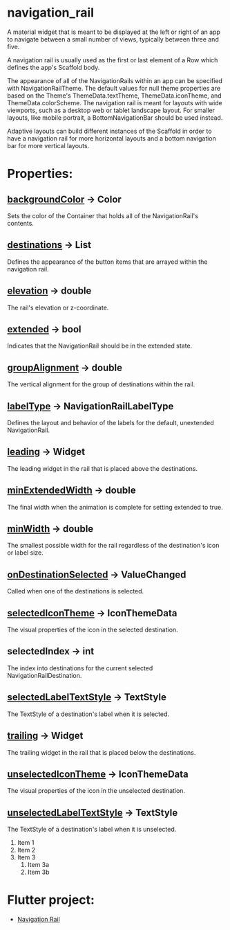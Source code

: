 # navigation_rail

A material widget that is meant to be displayed at the left or right of an app to navigate between a small number of views, typically between three and five.

A navigation rail is usually used as the first or last element of a Row which defines the app's Scaffold body.

The appearance of all of the NavigationRails within an app can be specified with NavigationRailTheme. The default values for null theme properties are based on the Theme's ThemeData.textTheme, ThemeData.iconTheme, and ThemeData.colorScheme. The navigation rail is meant for layouts with wide viewports, such as a desktop web or tablet landscape layout. For smaller layouts, like mobile portrait, a BottomNavigationBar should be used instead.

Adaptive layouts can build different instances of the Scaffold in order to have a navigation rail for more horizontal layouts and a bottom navigation bar for more vertical layouts.

# Properties:

## [backgroundColor](https://api.flutter.dev/flutter/material/NavigationRail/backgroundColor.html) → Color
Sets the color of the Container that holds all of the NavigationRail's contents.

## [destinations](https://api.flutter.dev/flutter/material/NavigationRail/destinations.html) → List<NavigationRailDestination>
Defines the appearance of the button items that are arrayed within the navigation rail.

## [elevation](https://api.flutter.dev/flutter/material/NavigationRail/elevation.html) → double
The rail's elevation or z-coordinate.

## [extended](https://api.flutter.dev/flutter/material/NavigationRail/extended.html) → bool
Indicates that the NavigationRail should be in the extended state.

## [groupAlignment](https://api.flutter.dev/flutter/material/NavigationRail/groupAlignment.html) → double
The vertical alignment for the group of destinations within the rail.

## [labelType](https://api.flutter.dev/flutter/material/NavigationRail/labelType.html) → NavigationRailLabelType
Defines the layout and behavior of the labels for the default, unextended NavigationRail.

## [leading](https://api.flutter.dev/flutter/material/NavigationRail/leading.html) → Widget
The leading widget in the rail that is placed above the destinations.

## [minExtendedWidth](https://api.flutter.dev/flutter/material/NavigationRail/minExtendedWidth.html) → double
The final width when the animation is complete for setting extended to true.

## [minWidth](https://api.flutter.dev/flutter/material/NavigationRail/minWidth.html) → double
The smallest possible width for the rail regardless of the destination's icon or label size.

## [onDestinationSelected](https://api.flutter.dev/flutter/material/NavigationRail/onDestinationSelected.html) → ValueChanged<int>
Called when one of the destinations is selected.

## [selectedIconTheme](https://api.flutter.dev/flutter/material/NavigationRail/selectedIconTheme.html) → IconThemeData
The visual properties of the icon in the selected destination.

## selectedIndex → int
The index into destinations for the current selected NavigationRailDestination.

## [selectedLabelTextStyle](https://api.flutter.dev/flutter/material/NavigationRail/selectedLabelTextStyle.html) → TextStyle
The TextStyle of a destination's label when it is selected.

## [trailing](https://api.flutter.dev/flutter/material/NavigationRail/trailing.html) → Widget
The trailing widget in the rail that is placed below the destinations.

## [unselectedIconTheme](https://api.flutter.dev/flutter/material/NavigationRail/unselectedIconTheme.html) → IconThemeData
The visual properties of the icon in the unselected destination.

## [unselectedLabelTextStyle](https://api.flutter.dev/flutter/material/NavigationRail/unselectedLabelTextStyle.html) → TextStyle
The TextStyle of a destination's label when it is unselected.

1. Item 1
1. Item 2
1. Item 3
   1. Item 3a
   1. Item 3b
  
# Flutter project:

- [Navigation Rail](https://api.flutter.dev/flutter/material/NavigationRail-class.html)
